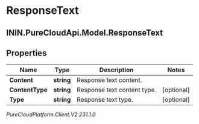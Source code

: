 # ResponseText

## ININ.PureCloudApi.Model.ResponseText

## Properties

|Name | Type | Description | Notes|
|------------ | ------------- | ------------- | -------------|
| **Content** | **string** | Response text content. | |
| **ContentType** | **string** | Response text content type. | [optional] |
| **Type** | **string** | Response text type. | [optional] |



_PureCloudPlatform.Client.V2 231.1.0_
